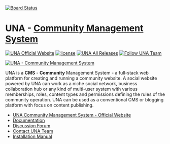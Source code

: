 [![Board Status](https://dev.azure.com/xxx0373/b1fb5161-1f48-4d4d-b778-92fc8631e9df/7ea1fe7b-616c-43b1-a665-162128eb22e9/_apis/work/boardbadge/2fcba690-42c9-4fd0-b3a5-4a1500b82642)](https://dev.azure.com/xxx0373/b1fb5161-1f48-4d4d-b778-92fc8631e9df/_boards/board/t/7ea1fe7b-616c-43b1-a665-162128eb22e9/Microsoft.RequirementCategory)
# UNA - [Community Management System](https://una.io)
[![UNA Official Website](https://img.shields.io/badge/website-una.io-blue.svg)](https://una.io)
[![license](https://img.shields.io/github/license/unaio/una.svg)](https://github.com/unaio/una/blob/master/license.txt)
[![UNA All Releases](https://img.shields.io/github/downloads/unaio/una/total.svg)](https://github.com/unaio/una)
[![Follow UNA Team](https://img.shields.io/twitter/follow/unateam.svg?style=social&label=Follow)](https://twitter.com/unateam)


[![UNA - Community Management System](https://user-images.githubusercontent.com/22210428/27618752-754e87be-5c01-11e7-8c85-e9248db730a5.png)](https://una.io)


UNA is a **CMS** - **Community** Management System - a full-stack web platform for creating and running a community website. A social website powered by UNA can work as a niche social network, business collaboration hub or any kind of multi-user system with various memberships, roles, content types and permissions defining the rules of the community operation.  UNA can be used as a conventional CMS or blogging platform with focus on content publishing.


- [UNA Community Management System - Official Website](https://una.io)
- [Documentation](https://github.com/unaio/una/wiki)
- [Discussion Forum](https://una.io/page/discussions-home)
- [Contact UNA Team](https://una.io/page/contact)
- [Installation Manual](https://una.io/page/view-article?id=8)

